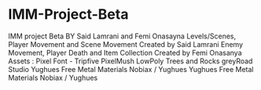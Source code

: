 # IMM-Project-Beta
 IMM project Beta
BY Said Lamrani and Femi Onasayna
Levels/Scenes, Player Movement and Scene Movement Created by Said Lamrani
Enemy Movement, Player Death and Item Collection Created by Femi Onasanya
Assets :
Pixel Font - Tripfive
PixelMush
LowPoly Trees and Rocks
greyRoad Studio
Yughues Free Metal Materials
Nobiax / Yughues
Yughues Free Metal Materials
Nobiax / Yughues
